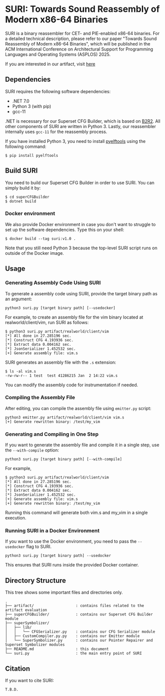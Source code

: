 # SURI: Towards Sound Reassembly of Modern x86-64 Binaries

SURI is a binary reassembler for CET- and PIE-enabled x86-64 binaries. For a
detailed technical description, please refer to our paper "Towards Sound
Reassembly of Modern x86-64 Binaries", which will be published in the ACM
International Conference on Architectural Support for Programming Languages and
Operating Systems (ASPLOS) 2025.

If you are interested in our artifact, visit [here](artifact/README.md)

## Dependencies

SURI requires the following software dependencies:

- .NET 7.0
- Python 3 (with pip)
- gcc-11

.NET is necessary for our Superset CFG Builder, which is based on
[B2R2](https://github.com/B2R2-org/B2R2). All other components of SURI are
written in Python 3. Lastly, our reassembler internally uses `gcc-11` for the
reassembly process.

If you have installed Python 3, you need to install
[pyelftools](https://github.com/eliben/pyelftools) using the following command:
```
$ pip install pyelftools
```


## Build SURI

You need to build our Superset CFG Builder in order to use SURI. You can simply
build it by:
```
$ cd superCFGBuilder
$ dotnet build
```

### Docker environment

We also provide Docker environment in case you don't want to struggle to set up
the software dependencies. Type this on your shell:
```
$ docker build --tag suri:v1.0 .
```

Note that you still need Python 3 because the top-level SURI script runs on
outside of the Docker image.


## Usage

### Generating Assembly Code Using SURI

To generate a assembly code using SURI, provide the target binary path as an argument:

```
python3 suri.py [target binary path] [--usedocker]
```

For example, to create an assembly file for the vim binary located at realworld/client/vim, run SURI as follows:

```
$ python3 suri.py artifact/realworld/client/vim
[*] All done in 27.285196 sec.
[*] Construct CFG 4.193936 sec.
[*] Extract data 0.004162 sec.
[*] JsonSerializer 1.452532 sec.
[+] Generate assembly file: vim.s
```

SURI generates an assembly file with the `.s` extension:
```
$ ls -al vim.s
-rw-rw-r-- 1 test  test 41286215 Jan  2 14:22 vim.s
```

You can modify the assembly code for instrumentation if needed.

### Compiling the Assembly File

After editing, you can compile the assembly file using `emitter.py` script:

```
python3 emitter.py artifact/realworld/client/vim vim.s
[+] Generate rewritten binary: /test/my_vim
```

### Generating and Compiling in One Step

If you want to generate the assembly file and compile it in a single step, use the `--with-compile` option:

```
python3 suri.py [target binary path] [--with-compile]
```

For example,
```
$ python3 suri.py artifact/realworld/client/vim
[*] All done in 27.285196 sec.
[*] Construct CFG 4.193936 sec.
[*] Extract data 0.004162 sec.
[*] JsonSerializer 1.452532 sec.
[+] Generate assembly file: vim.s
[+] Generate rewritten binary: /test/my_vim
```

Running this command will generate both vim.s and my_vim in a single execution.

### Running SURI in a Docker Environment

If you want to use the Docker environment, you need to pass the `--usedocker` flag to SURI.

```
python3 suri.py [target binary path] --usedocker
```
This ensures that SURI runs inside the provided Docker container.

## Directory Structure

This tree shows some important files and directories only.

```
.
├── artifact/                   : contains files related to the artifact evaluation
├── superCFGBuilder/            : contains our Superset CFG Builder module
├── superSymbolizer/
│   ├── lib/
│   │   └── CFGSerializer.py    : contains our CFG Serializer module
│   ├── CustomCompiler.py.py    : contains our Emitter module
│   └── SuperSymbolizer.py      : contains our Pointer Repairer and Superset Symbolizer modules
├── README.md                   : this document
└── suri.py                     : the main entry point of SURI
```

## Citation

If you want to cite SURI:
```
T.B.D.
```
